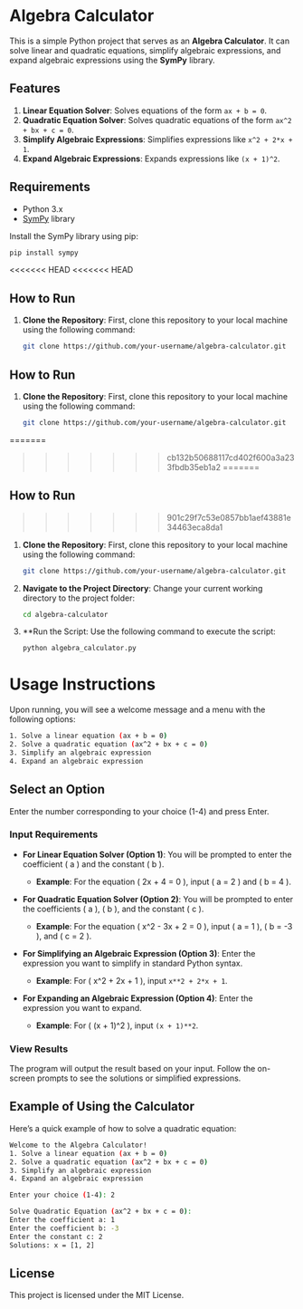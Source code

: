 # Algebra Calculator

This is a simple Python project that serves as an **Algebra Calculator**. It can solve linear and quadratic equations, simplify algebraic expressions, and expand algebraic expressions using the **SymPy** library.

## Features

1. **Linear Equation Solver**: Solves equations of the form `ax + b = 0`.
2. **Quadratic Equation Solver**: Solves quadratic equations of the form `ax^2 + bx + c = 0`.
3. **Simplify Algebraic Expressions**: Simplifies expressions like `x^2 + 2*x + 1`.
4. **Expand Algebraic Expressions**: Expands expressions like `(x + 1)^2`.

## Requirements

- Python 3.x
- [SymPy](https://www.sympy.org/) library

Install the SymPy library using pip:

```bash
pip install sympy
```

<<<<<<< HEAD
<<<<<<< HEAD
## How to Run

1. **Clone the Repository**: First, clone this repository to your local machine using the following command:

   ```bash
   git clone https://github.com/your-username/algebra-calculator.git
   ```

## How to Run

1. **Clone the Repository**: First, clone this repository to your local machine using the following command:

   ```bash
   git clone https://github.com/your-username/algebra-calculator.git
   ```
=======
>>>>>>> cb132b50688117cd402f600a3a233fbdb35eb1a2
=======
## How to Run
>>>>>>> 901c29f7c53e0857bb1aef43881e34463eca8da1

1. **Clone the Repository**: First, clone this repository to your local machine using the following command:

   ```bash
   git clone https://github.com/your-username/algebra-calculator.git
   ```
2. **Navigate to the Project Directory**: Change your current working directory to the project folder:

   ```bash
   cd algebra-calculator
   ```
3. **Run the Script: Use the following command to execute the script:

   ```bash
   python algebra_calculator.py
   ```

# Usage Instructions

Upon running, you will see a welcome message and a menu with the following options:
```bash
1. Solve a linear equation (ax + b = 0)
2. Solve a quadratic equation (ax^2 + bx + c = 0)
3. Simplify an algebraic expression
4. Expand an algebraic expression
```
## Select an Option

Enter the number corresponding to your choice (1-4) and press Enter.

### Input Requirements

- **For Linear Equation Solver (Option 1)**:
  You will be prompted to enter the coefficient \( a \) and the constant \( b \).
  - **Example**: For the equation \( 2x + 4 = 0 \), input \( a = 2 \) and \( b = 4 \).

- **For Quadratic Equation Solver (Option 2)**:
  You will be prompted to enter the coefficients \( a \), \( b \), and the constant \( c \).
  - **Example**: For the equation \( x^2 - 3x + 2 = 0 \), input \( a = 1 \), \( b = -3 \), and \( c = 2 \).

- **For Simplifying an Algebraic Expression (Option 3)**:
  Enter the expression you want to simplify in standard Python syntax.
  - **Example**: For \( x^2 + 2x + 1 \), input `x**2 + 2*x + 1`.

- **For Expanding an Algebraic Expression (Option 4)**:
  Enter the expression you want to expand.
  - **Example**: For \( (x + 1)^2 \), input `(x + 1)**2`.

### View Results

The program will output the result based on your input. Follow the on-screen prompts to see the solutions or simplified expressions.

## Example of Using the Calculator

Here’s a quick example of how to solve a quadratic equation:
```bash
Welcome to the Algebra Calculator!
1. Solve a linear equation (ax + b = 0)
2. Solve a quadratic equation (ax^2 + bx + c = 0)
3. Simplify an algebraic expression
4. Expand an algebraic expression

Enter your choice (1-4): 2

Solve Quadratic Equation (ax^2 + bx + c = 0):
Enter the coefficient a: 1
Enter the coefficient b: -3
Enter the constant c: 2
Solutions: x = [1, 2]
```

## License

This project is licensed under the MIT License.
